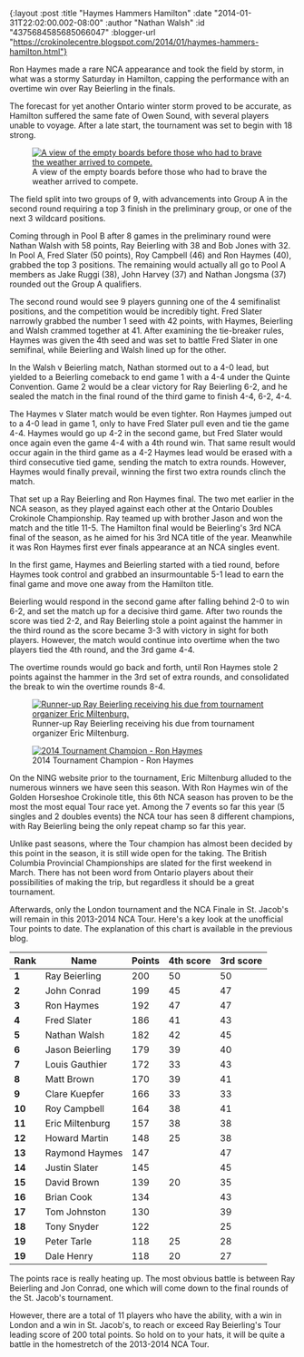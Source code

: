 {:layout :post
 :title "Haymes Hammers Hamilton"
 :date "2014-01-31T22:02:00.002-08:00"
 :author "Nathan Walsh"
 :id "4375684585685066047"
 :blogger-url "https://crokinolecentre.blogspot.com/2014/01/haymes-hammers-hamilton.html"}

Ron Haymes made a rare NCA appearance and took the field by storm, in what was a stormy Saturday in Hamilton, capping the performance with an overtime win over Ray Beierling in the finals.

The forecast for yet another Ontario winter storm proved to be accurate, as Hamilton suffered the same fate of Owen Sound, with several players unable to voyage. After a late start, the tournament was set to begin with 18 strong.

<figure>
	<a href="/images/2014-01-31-haymes-hammers-hamilton/photo.jpg"><img src="/images/2014-01-31-haymes-hammers-hamilton/photo.jpg" alt="A view of the empty boards before those who had to brave the weather arrived to compete." /></a>
	<figcaption>A view of the empty boards before those who had to brave the weather arrived to compete.</figcaption>
</figure>

The field split into two groups of 9, with advancements into Group A in the second round requiring a top 3 finish in the preliminary group, or one of the next 3 wildcard positions.

Coming through in Pool B after 8 games in the preliminary round were Nathan Walsh with 58 points, Ray Beierling with 38 and Bob Jones with 32. In Pool A, Fred Slater (50 points), Roy Campbell (46) and Ron Haymes (40), grabbed the top 3 positions. The remaining would actually all go to Pool A members as Jake Ruggi (38), John Harvey (37) and Nathan Jongsma (37) rounded out the Group A qualifiers.

The second round would see 9 players gunning one of the 4 semifinalist positions, and the competition would be incredibly tight. Fred Slater narrowly grabbed the number 1 seed with 42 points, with Haymes, Beierling and Walsh crammed together at 41. After examining the tie-breaker rules, Haymes was given the 4th seed and was set to battle Fred Slater in one semifinal, while Beierling and Walsh lined up for the other.

In the Walsh v Beierling match, Nathan stormed out to a 4-0 lead, but yielded to a Beierling comeback to end game 1 with a 4-4 under the Quinte Convention. Game 2 would be a clear victory for Ray Beierling 6-2, and he sealed the match in the final round of the third game to finish 4-4, 6-2, 4-4.

The Haymes v Slater match would be even tighter. Ron Haymes jumped out to a 4-0 lead in game 1, only to have Fred Slater pull even and tie the game 4-4. Haymes would go up 4-2 in the second game, but Fred Slater would once again even the game 4-4 with a 4th round win. That same result would occur again in the third game as a 4-2 Haymes lead would be erased with a third consecutive tied game, sending the match to extra rounds. However, Haymes would finally prevail, winning the first two extra rounds clinch the match.

That set up a Ray Beierling and Ron Haymes final. The two met earlier in the NCA season, as they played against each other at the Ontario Doubles Crokinole Championship. Ray teamed up with brother Jason and won the match and the title 11-5. The Hamilton final would be Beierling's 3rd NCA final of the season, as he aimed for his 3rd NCA title of the year. Meanwhile it was Ron Haymes first ever finals appearance at an NCA singles event.

In the first game, Haymes and Beierling started with a tied round, before Haymes took control and grabbed an insurmountable 5-1 lead to earn the final game and move one away from the Hamilton title. 

Beierling would respond in the second game after falling behind 2-0 to win 6-2, and set the match up for a decisive third game. After two rounds the score was tied 2-2, and Ray Beierling stole a point against the hammer in the third round as the score became 3-3 with victory in sight for both players. However, the match would continue into overtime when the two players tied the 4th round, and the 3rd game 4-4.

The overtime rounds would go back and forth, until Ron Haymes stole 2 points against the hammer in the 3rd set of extra rounds, and consolidated the break to win the overtime rounds 8-4.

<figure>
	<a href="/images/2014-01-31-haymes-hammers-hamilton/photo%201.jpg"><img src="/images/2014-01-31-haymes-hammers-hamilton/photo%201.jpg" alt="Runner-up Ray Beierling receiving his due from tournament organizer Eric Miltenburg." /></a>
	<figcaption>Runner-up Ray Beierling receiving his due from tournament organizer Eric Miltenburg.</figcaption>
</figure>

<figure>
	<a href="/images/2014-01-31-haymes-hammers-hamilton/photo%202.jpg"><img src="/images/2014-01-31-haymes-hammers-hamilton/photo%202.jpg" alt="2014 Tournament Champion - Ron Haymes" /></a>
	<figcaption>2014 Tournament Champion - Ron Haymes</figcaption>
</figure>

On the NING website prior to the tournament, Eric Miltenburg alluded to the numerous winners we have seen this season. With Ron Haymes win of the Golden Horseshoe Crokinole title, this 6th NCA season has proven to be the most the most equal Tour race yet. Among the 7 events so far this year (5 singles and 2 doubles events) the NCA tour has seen 8 different champions, with Ray Beierling being the only repeat champ so far this year.

Unlike past seasons, where the Tour champion has almost been decided by this point in the season, it is still wide open for the taking. The British Columbia Provincial Championships are slated for the first weekend in March. There has not been word from Ontario players about their possibilities of making the trip, but regardless it should be a great tournament. 

Afterwards, only the London tournament and the NCA Finale in St. Jacob's will remain in this 2013-2014 NCA Tour. Here's a key look at the unofficial Tour points to date. The explanation of this chart is available in the previous blog.

<table>
	<thead>
		<tr>
			<th>Rank</th>
			<th>Name</th>
			<th>Points</th>
			<th>4th score</th>
			<th>3rd score</th>
		</tr>
	</thead>
	<tbody>
		<tr>
			<td><strong>1</strong></td>
			<td>Ray Beierling</td>
			<td>200</td>
			<td>50</td>
			<td>50</td>
		</tr>
		<tr>
			<td><strong>2</strong></td>
			<td>John Conrad</td>
			<td>199</td>
			<td>45</td>
			<td>47</td>
		</tr>
		<tr>
			<td><strong>3</strong></td>
			<td>Ron Haymes</td>
			<td>192</td>
			<td>47</td>
			<td>47</td>
		</tr>
		<tr>
			<td><strong>4</strong></td>
			<td>Fred Slater</td>
			<td>186</td>
			<td>41</td>
			<td>43</td>
		</tr>
		<tr>
			<td><strong>5</strong></td>
			<td>Nathan Walsh</td>
			<td>182</td>
			<td>42</td>
			<td>45</td>
		</tr>
		<tr>
			<td><strong>6</strong></td>
			<td>Jason Beierling</td>
			<td>179</td>
			<td>39</td>
			<td>40</td>
		</tr>
		<tr>
			<td><strong>7</strong></td>
			<td>Louis Gauthier</td>
			<td>172</td>
			<td>33</td>
			<td>43</td>
		</tr>
		<tr>
			<td><strong>8</strong></td>
			<td>Matt Brown</td>
			<td>170</td>
			<td>39</td>
			<td>41</td>
		</tr>
		<tr>
			<td><strong>9</strong></td>
			<td>Clare Kuepfer</td>
			<td>166</td>
			<td>33</td>
			<td>33</td>
		</tr>
		<tr>
			<td><strong>10</strong></td>
			<td>Roy Campbell</td>
			<td>164</td>
			<td>38</td>
			<td>41</td>
		</tr>
		<tr>
			<td><strong>11</strong></td>
			<td>Eric Miltenburg</td>
			<td>157</td>
			<td>38</td>
			<td>38</td>
		</tr>
		<tr>
			<td><strong>12</strong></td>
			<td>Howard Martin</td>
			<td>148</td>
			<td>25</td>
			<td>38</td>
		</tr>
		<tr>
			<td><strong>13</strong></td>
			<td>Raymond Haymes</td>
			<td>147</td>
			<td></td>
			<td>47</td>
		</tr>
		<tr>
			<td><strong>14</strong></td>
			<td>Justin Slater</td>
			<td>145</td>
			<td></td>
			<td>45</td>
		</tr>
		<tr>
			<td><strong>15</strong></td>
			<td>David Brown</td>
			<td>139</td>
			<td>20</td>
			<td>35</td>
		</tr>
		<tr>
			<td><strong>16</strong></td>
			<td>Brian Cook</td>
			<td>134</td>
			<td></td>
			<td>43</td>
		</tr>
		<tr>
			<td><strong>17</strong></td>
			<td>Tom Johnston</td>
			<td>130</td>
			<td></td>
			<td>39</td>
		</tr>
		<tr>
			<td><strong>18</strong></td>
			<td>Tony Snyder</td>
			<td>122</td>
			<td></td>
			<td>25</td>
		</tr>
		<tr>
			<td><strong>19</strong></td>
			<td>Peter Tarle</td>
			<td>118</td>
			<td>25</td>
			<td>28</td>
		</tr>
		<tr>
			<td><strong>19</strong></td>
			<td>Dale Henry</td>
			<td>118</td>
			<td>20</td>
			<td>27</td>
		</tr>
	</tbody>
</table>

The points race is really heating up. The most obvious battle is between Ray Beierling and Jon Conrad, one which will come down to the final rounds of the St. Jacob's tournament.

However, there are a total of 11 players who have the ability, with a win in London and a win in St. Jacob's, to reach or exceed Ray Beierling's Tour leading score of 200 total points. So hold on to your hats, it will be quite a battle in the homestretch of the 2013-2014 NCA Tour.
